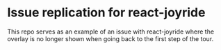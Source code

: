 # Issue replication for react-joyride

This repo serves as an example of an issue with react-joyride where the overlay is no longer shown when going back to the first step of the tour.

